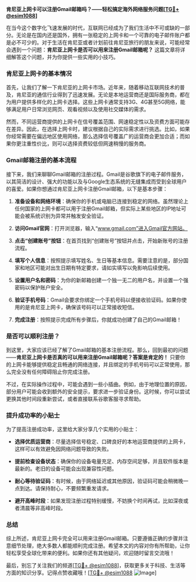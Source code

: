 **肯尼亚上网卡可以注册Gmail邮箱吗？——轻松搞定海外网络服务问题[[TG💪+ @esim1088](https://t.me/s/esim1088)]**

在当今这个数字化飞速发展的时代，互联网已经成为了我们生活中不可或缺的一部分。无论是在国内还是国外，拥有一张稳定的上网卡和一个可靠的电子邮件账户都是必不可少的。对于生活在肯尼亚或者计划前往肯尼亚旅行的朋友来说，可能经常会遇到一个问题：**肯尼亚上网卡是否可以用来注册Gmail邮箱呢？** 这篇文章将详细解答这个问题，并为你提供一些实用的小技巧。

### 肯尼亚上网卡的基本情况

首先，让我们了解一下肯尼亚的上网卡市场。近年来，随着移动互联网技术的普及，肯尼亚的通信行业得到了迅速发展。无论是本地运营商还是国际服务商，都在为用户提供多样化的上网卡选择。这些上网卡通常支持3G、4G甚至5G网络，能够满足用户日常浏览网页、观看视频以及使用社交媒体的需求。

然而，不同运营商提供的上网卡在信号覆盖范围、网速稳定性以及资费方面可能存在差异。因此，在选择上网卡时，建议根据自己的实际需求进行挑选。比如，如果你经常需要在偏远地区使用网络，那么选择信号覆盖广的运营商会更加合适；而如果你更注重性价比，则可以选择资费较低但网速稍慢的服务商。

### Gmail邮箱注册的基本流程

接下来，我们来聊聊Gmail邮箱的注册过程。Gmail是谷歌旗下的电子邮件服务，以其简洁的设计、强大的功能以及与Google生态系统的无缝集成而受到全球用户的喜爱。如果你想通过肯尼亚上网卡注册Gmail邮箱，以下是基本步骤：

1. **准备设备和网络环境**：确保你的手机或电脑已连接到稳定的网络。虽然理论上任何国家的上网卡都可以用于注册Gmail邮箱，但实际上某些地区的IP地址可能会被系统识别为异常并触发安全验证。
   
2. **访问Gmail官网**：打开浏览器，输入“www.gmail.com”进入Gmail官方网站。

3. **点击“创建账号”按钮**：在首页找到“创建账号”按钮并点击，开始新账号的注册流程。

4. **填写个人信息**：按照提示填写姓名、生日等基本信息。需要注意的是，部分国家和地区可能对出生日期有特定要求，请如实填写以免影响后续使用。

5. **设置用户名和密码**：为你的新邮箱创建一个独一无二的用户名，并设置一个强密码以保护账户安全。

6. **验证手机号码**：Gmail会要求你绑定一个手机号码以便接收验证码。如果你使用的是肯尼亚上网卡，确保该号码可以正常接收短信。

7. **完成注册**：按照提示完成所有步骤后，你就成功创建了自己的Gmail邮箱！

### 是否可以顺利注册？

到这里，大家应该已经了解了Gmail邮箱的基本注册流程。那么，回到最初的问题——**肯尼亚上网卡是否真的可以用来注册Gmail邮箱呢？答案是肯定的！** 只要你的上网卡能够提供稳定且畅通的网络连接，并且绑定的手机号码可以正常使用，那么完全没有任何障碍阻止你完成注册。

不过，在实际操作过程中，可能会遇到一些小插曲。例如，由于地理位置的原因，部分用户可能会收到额外的安全提示，要求进一步验证身份。这时候，你可以尝试更换其他时间段重新尝试，或者直接联系谷歌客服寻求帮助。

### 提升成功率的小贴士

为了提高注册成功率，这里给大家分享几个实用的小贴士：

- **选择优质运营商**：尽量选择信号稳定、口碑良好的本地运营商提供的上网卡，这样可以有效避免因网络问题导致的失败。
  
- **提前检查设备状态**：确保你的设备电量充足、内存空间足够，并且软件版本是最新的。老旧的设备可能会出现兼容性问题。

- **耐心等待验证码**：有时候，由于网络延迟或其他原因，验证码可能会稍微晚一点到达。请保持耐心，不要频繁重发请求。

- **避开高峰时段**：如果发现注册过程特别缓慢，不妨换个时间再试，比如深夜或者清晨等非高峰时段。

### 总结

综上所述，肯尼亚上网卡完全可以用来注册Gmail邮箱。只要遵循正确的步骤并注意细节处理，绝大多数人都能顺利完成注册。希望本文的内容对你有所帮助，让你轻松享受全球化带来的便利。如果你还有其他疑问，欢迎随时留言交流哦！

最后，别忘了关注我们的频道[[TG💪+ @esim1088](https://t.me/s/esim1088)]，获取更多关于科技、生活等方面的知识分享。记得点赞收藏哦！[[TG💪+ @esim1088](https://t.me/s/esim1088) ![Image](https://i.postimg.cc/4NQfJmqS/Snipaste-2025-05-13-00-14-12.png)]
